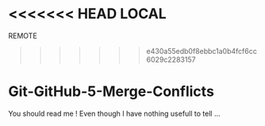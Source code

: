 <<<<<<< HEAD
LOCAL
=======
REMOTE
>>>>>>> e430a55edb0f8ebbc1a0b4fcf6cc6029c2283157
# Git-GitHub-5-Merge-Conflicts
You should read me !
Even though I have nothing usefull to tell ...
